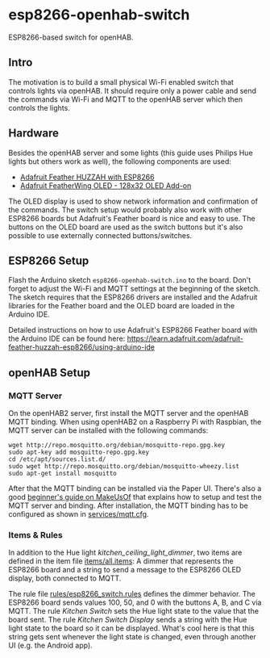 # esp8266-openhab-switch

ESP8266-based switch for openHAB.

## Intro

The motivation is to build a small physical Wi-Fi enabled switch that controls lights via openHAB. It should require only a power cable and send the commands via Wi-Fi and MQTT to the openHAB server which then controls the lights.

## Hardware

Besides the openHAB server and some lights (this guide uses Philips Hue lights but others work as well), the following components are used:
* [Adafruit Feather HUZZAH with ESP8266](https://www.adafruit.com/products/2821)
* [Adafruit FeatherWing OLED - 128x32 OLED Add-on](https://www.adafruit.com/products/2900)

The OLED display is used to show network information and confirmation of the commands. The switch setup would probably also work with other ESP8266 boards but Adafruit's Feather board is nice and easy to use. The buttons on the OLED board are used as the switch buttons but it's also possible to use externally connected buttons/switches.

## ESP8266 Setup

Flash the Arduino sketch `esp8266-openhab-switch.ino` to the board. Don't forget to adjust the Wi-Fi and MQTT settings at the beginning of the sketch. The sketch requires that the ESP8266 drivers are installed and the Adafruit libraries for the Feather board and the OLED board are loaded in the Arduino IDE.

Detailed instructions on how to use Adafruit's ESP8266 Feather board with the Arduino IDE can be found here: https://learn.adafruit.com/adafruit-feather-huzzah-esp8266/using-arduino-ide

## openHAB Setup

### MQTT Server

On the openHAB2 server, first install the MQTT server and the openHAB MQTT binding. When using openHAB2 on a Raspberry Pi with Raspbian, the MQTT server can be installed with the following commands:

```
wget http://repo.mosquitto.org/debian/mosquitto-repo.gpg.key
sudo apt-key add mosquitto-repo.gpg.key
cd /etc/apt/sources.list.d/
sudo wget http://repo.mosquitto.org/debian/mosquitto-wheezy.list
sudo apt-get install mosquitto
```

After that the MQTT binding can be installed via the Paper UI. There's also a good [beginner's guide on MakeUsOf](http://www.makeuseof.com/tag/openhab-beginners-guide-part-2-zwave-mqtt-rules-charting/) that explains how to setup and test the MQTT server and binding. After installation, the MQTT binding has to be configured as shown in [services/mqtt.cfg](openhab2/services/mqtt.cfg).

### Items & Rules

In addition to the Hue light *kitchen_ceiling_light_dimmer*, two items are defined in the item file [items/all.items](openhab2/items/all.items): A dimmer that represents the ESP8266 board and a string to send a message to the ESP8266 OLED display, both connected to MQTT.

The rule file [rules/esp8266_switch.rules](openhab2/rules/esp8266_switch.rules) defines the dimmer behavior. The ESP8266 board sends values 100, 50, and 0 with the buttons A, B, and C via MQTT. The rule *Kitchen Switch* sets the Hue light state to the value that the board sent. The rule *Kitchen Switch Display* sends a string with the Hue light state to the board so it can be displayed. What's cool here is that this string gets sent whenever the light state is changed, even through another UI (e.g. the Android app).
